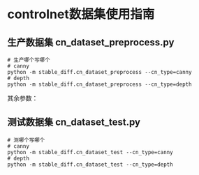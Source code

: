 # controlnet数据集使用指南
## 生产数据集 cn_dataset_preprocess.py
``` shell 
# 生产哪个写哪个 
# canny
python -m stable_diff.cn_dataset_preprocess --cn_type=canny
# depth
python -m stable_diff.cn_dataset_preprocess --cn_type=depth
```
其余参数：


## 测试数据集 cn_dataset_test.py
``` shell
# 测哪个写哪个
# canny
python -m stable_diff.cn_dataset_test --cn_type=canny
# depth
python -m stable_diff.cn_dataset_test --cn_type=depth
```
